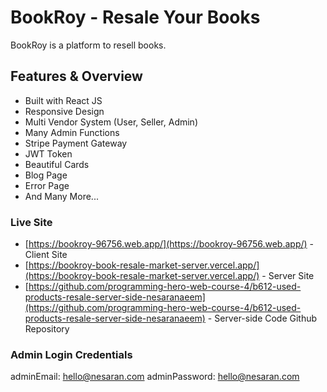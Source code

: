 # BookRoy - Resale Your Books

BookRoy is a platform to resell books.

## Features & Overview

- Built with React JS
- Responsive Design
- Multi Vendor System (User, Seller, Admin)
- Many Admin Functions
- Stripe Payment Gateway
- JWT Token
- Beautiful Cards
- Blog Page
- Error Page
- And Many More...

### Live Site

- [https://bookroy-96756.web.app/](https://bookroy-96756.web.app/) - Client Site
- [https://bookroy-book-resale-market-server.vercel.app/](https://bookroy-book-resale-market-server.vercel.app/) - Server Site
- [https://github.com/programming-hero-web-course-4/b612-used-products-resale-server-side-nesaranaeem](https://github.com/programming-hero-web-course-4/b612-used-products-resale-server-side-nesaranaeem) - Server-side Code Github Repository

### Admin Login Credentials

adminEmail: hello@nesaran.com
adminPassword: hello@nesaran.com
